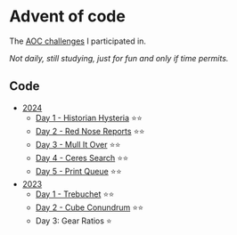 # Advent of code

The [AOC challenges](https://adventofcode.com) I participated in.

_Not daily, still studying, just for fun and only if time permits._

## Code

- [2024](./src/aoc2024/)
  - [Day 1 - Historian Hysteria](./src/aoc2024/Day_1_Historian_Hysteria.java) ⭐️⭐️
  - [Day 2 - Red Nose Reports](./src/aoc2024/Day_2_Red_Nosed_Reports.java) ⭐️⭐️
  - [Day 3 - Mull It Over](./src/aoc2024/Day_3_Mull_It_Over.java) ⭐️⭐️
  - [Day 4 - Ceres Search](./src/aoc2024/Day_4_Ceres_Search.java) ⭐️⭐️
  - [Day 5 - Print Queue](./src/aoc2024/Day_5_Print_Queue.java) ⭐️⭐️
- [2023](./src/aoc2023/)
  - [Day 1 - Trebuchet](./src/aoc2023/Day_1_Trebuchet.java) ⭐️⭐️
  - [Day 2 - Cube Conundrum](./src/aoc2023/Day_2_Cube_Conundrum.java) ⭐️⭐️
  - Day 3: Gear Ratios ⭐️
